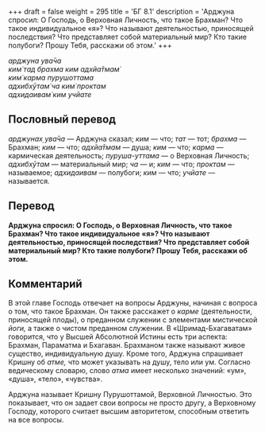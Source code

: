 +++
draft = false
weight = 295
title = 'БГ 8.1'
description = 'Арджуна спросил: О Господь, о Верховная Личность, что такое Брахман? Что такое индивидуальное «я»? Что называют деятельностью, приносящей последствия? Что представляет собой материальный мир? Кто такие полубоги? Прошу Тебя, расскажи об этом.'
+++

_арджуна ува̄ча  
ким̇ тад брахма ким адхйа̄тмам̇  
ким̇ карма пурушоттама  
адхибхӯтам̇ ча ким̇ проктам  
адхидаивам̇ ким учйате_

## Пословный перевод

_арджунах̣_ _ува̄ча_ — Арджуна сказал; _ким_ — что; _тат_ — тот; _брахма_ — Брахман; _ким_ — что; _адхйа̄тмам_ — душа; _ким_ — что; _карма_ — кармическая деятельность; _пуруша_\-_уттама_ — о Верховная Личность; _адхибхӯтам_ — материальный мир; _ча_ — и; _ким_ — что; _проктам_ — называемое; _адхидаивам_ — полубоги; _ким_ — что; _учйате_ — называется.

## Перевод

**Арджуна спросил: О Господь, о Верховная Личность, что такое Брахман? Что такое индивидуальное «я»? Что называют деятельностью, приносящей последствия? Что представляет собой материальный мир? Кто такие полубоги? Прошу Тебя, расскажи об этом.**

## Комментарий

В этой главе Господь отвечает на вопросы Арджуны, начиная с вопроса о том, что такое Брахман. Он также расскажет о _карме_ (деятельности, приносящей плоды), о преданном служении с элементами мистической _йоги,_ а также о чистом преданном служении. В «Шримад-Бхагаватам» говорится, что у Высшей Абсолютной Истины есть три аспекта: Брахман, Параматма и Бхагаван. Брахманом также называют живое существо, индивидуальную душу. Кроме того, Арджуна спрашивает Кришну об _атме,_ что может указывать на душу, тело или ум. Согласно ведическому словарю, слово _атма_ имеет несколько значений: «ум», «душа», «тело», «чувства».

Арджуна называет Кришну Пурушоттамой, Верховной Личностью. Это показывает, что он задает свои вопросы не просто другу, а Верховному Господу, которого считает высшим авторитетом, способным ответить на все вопросы.
